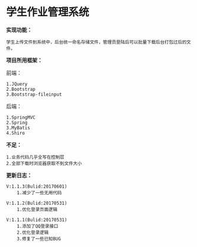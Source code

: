# 学生作业管理系统
	
**实现功能：**
	
	学生上传文件到系统中，后台统一命名存储文件，管理员登陆后可以批量下载后台打包过后的文件。
	
**项目所用框架：**

前端：
	
	1.JQuery
	2.Bootstrap
	3.Bootstrap-fileinput
后端：
	
	1.SpringMVC
	2.Spring
	3.MyBatis
	4.Shiro
**不足：**

	1.业务代码几乎全写在控制层
	2.全部下载时浏览器获取不到文件大小
	
**更新日志：**
    
    V:1.1.3(Bulid:20170601)
        1.减少了一些无用代码
        
    V:1.1.2(Bulid:20170531)
        1.优化登录页面逻辑
    
    V:1.1.1(Bulid:20170531)
        1.添加了QQ登录接口
        2.优化登录逻辑
        3.修复了一些已知BUG
    
